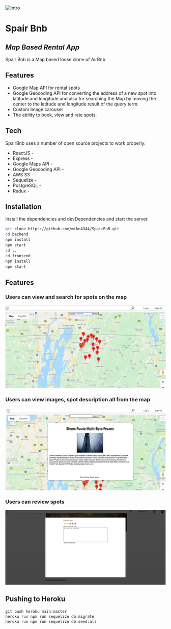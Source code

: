 ![Intro]()
# Spair Bnb
## _Map Based Rental App_


Spair Bnb is a Map based loose clone of AirBnb

## Features

- Google Map API for rental spots
- Google Geocoding API for converting the address of a new spot into latitude and longitude and also for searching the Map by moving the center to the latitude and longitude result of the query term.
- Custom Image carousel
- The ability to book, view and rate spots.

## Tech

SpairBnb uses a number of open source projects to work properly:

- ReactJS -
- Express -
- Google Maps API -
- Google Geocoding API -
- AWS S3 -
- Sequelize -
- PostgreSQL -
- Redux -

## Installation

Install the dependencies and devDependencies and start the server.

```sh
git clone https://github.com/mike4344/SpairBnB.git
cd backend
npm install
npm start
cd ..
cd frontend
npm install
npm start

```


## Features


### Users can view and search for spots on the map
![Spot Search](https://github.com/mike4344/SpairBnB/blob/main/frontend/public/spairbnb2.png?raw=true)

### Users can view images, spot description all from the map
![Spot Window](https://github.com/mike4344/SpairBnB/blob/main/frontend/public/spairbnb1.png?raw=true)

### Users can review spots
![Spot Reviews](https://github.com/mike4344/SpairBnB/blob/main/frontend/public/spairbnb3.png?raw=true)

## Pushing to Heroku
```
git push heroku main:master
heroku run npm run sequelize db:migrate
heroku run npm run sequelize db:seed:all
```
